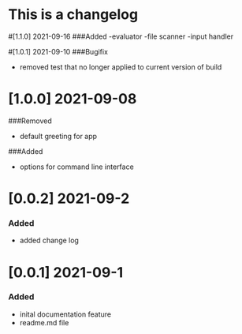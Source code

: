 # This is a changelog

#[1.1.0] 2021-09-16
###Added
-evaluator
-file scanner
-input handler


#[1.0.1] 2021-09-10
###Bugifix
- removed test that no longer applied to current version of build

# [1.0.0] 2021-09-08
###Removed 
- default greeting for app

###Added
- options for command line interface


# [0.0.2] 2021-09-2
### Added
- added change log 

# [0.0.1] 2021-09-1
### Added
- inital documentation feature
- readme.md file



 